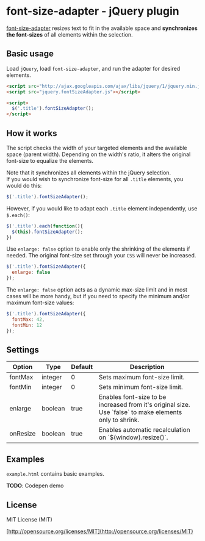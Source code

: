 # font-size-adapter - jQuery plugin
[font-size-adapter](https://github.com/matijamrkaic/font-size-adapter) resizes text to fit in the available space and **synchronizes the font-sizes** of all elements within the selection.



## Basic usage
Load `jQuery`, load `font-size-adapter`, and run the adapter for desired elements.

```html
<script src="http://ajax.googleapis.com/ajax/libs/jquery/1/jquery.min.js"></script>
<script src="jquery.fontSizeAdapter.js"></script>

<script>
  $('.title').fontSizeAdapter();
</script>
```

## How it works
The script checks the width of your targeted elements and the available space (parent width). Depending on the width's ratio, it alters the original font-size to equalize the elements.

Note that it synchronizes all elements within the jQuery selection.
<br>If you would wish to synchronize font-size for all `.title` elements, you would do this:

```javascript
$('.title').fontSizeAdapter();
```

However, if you would like to adapt each `.title` element independently, use `$.each()`:
```javascript
$('.title').each(function(){
  $(this).fontSizeAdapter();
})
```

Use `enlarge: false` option to enable only the shrinking of the elements if needed. The original font-size set through your `CSS` will never be increased.

```javascript
$('.title').fontSizeAdapter({
  enlarge: false
});
```

The `enlarge: false` option acts as a dynamic max-size limit and in most cases will be more handy, but if you need to specify the minimum and/or maximum font-size values:

```javascript
$('.title').fontSizeAdapter({
  fontMax: 42,
  fontMin: 12
});
```

## Settings

<table>
<thead>
  <tr>
    <th>Option</th>
    <th>Type</th>
    <th>Default</th>
    <th>Description</th>
  </tr>
</thead>
<tbody>
  <tr>
    <td>fontMax</td>
    <td>integer</td>
    <td>0</td>
    <td>Sets maximum font-size limit.</td>
  </tr>
  <tr>
    <td>fontMin</td>
    <td>integer</td>
    <td>0</td>
    <td>Sets minimum font-size limit.</td>
  </tr>
  <tr>
    <td>enlarge</td>
    <td>boolean</td>
    <td>true</td>
    <td>Enables font-size to be increased from it's original size. Use `false` to make elements only to shrink.</td>
  </tr>
  <tr>
    <td>onResize</td>
    <td>boolean</td>
    <td>true</td>
    <td>Enables automatic recalculation on `$(window).resize()`.</td>
  </tr>
</tbody>
</table>


## Examples

`example.html` contains basic examples.

**TODO**: Codepen demo

## License

MIT License (MIT)

[http://opensource.org/licenses/MIT](http://opensource.org/licenses/MIT)
